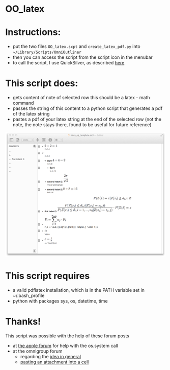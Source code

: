OO_latex
========

# Instructions:

- put the two files `OO_latex.scpt` and `create_latex_pdf.py` into `~/Library/Scripts/OmniOutliner`
- then you can access the script from the script icon in the menubar
- to call the script, I use QuickSilver, as described [here](http://www.macosxtips.co.uk/index_files/run-applescripts-with-keyboard-shortcuts.php)


# This script does:

- gets content of note of selected row
     this should be a latex - math command
- passes the string of this content to a python script
     that generates a pdf of the latex string
- pastes a pdf of your latex string at the end of the selected row (not the note, the note stays there, found to be useful for future reference)

![Screenshot of OmniOutliner with equations in the rows and the corresponding latex equations in the notes.](./latex_eq.png "Example Output")

# This script requires

- a valid pdflatex installation, which is in the PATH variable set in ~/.bash_profile
- python with packages sys, os, datetime, time


# Thanks!

This script was possible with the help of these forum posts

- at [the apple forum][1] for help with the os.system call
- at the omnigroup forum
	- regarding the [idea in general][2]
	- [pasting an attachment into a cell][3]
	 

 [1]: https://discussions.apple.com/thread/5873254
 [2]: http://forums.omnigroup.com/showthread.php?t=31158&highlight=latex
 [3]: http://forums.omnigroup.com/showthread.php?p=129533#post129533